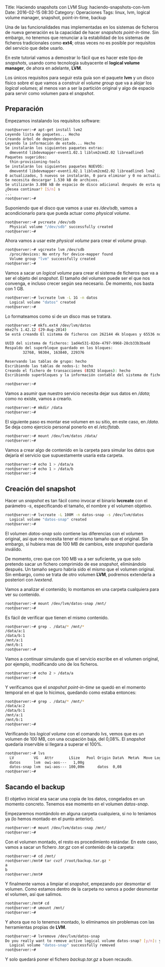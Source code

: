 Title: Haciendo snapshots con LVM
Slug: haciendo-snapshots-con-lvm
Date: 2016-02-15 08:30
Category: Operaciones
Tags: linux, lvm, logical volume manager, snapshot, point-in-time, backup



Una de las funcionalidades mas implementadas en los sistemas de ficheros de nueva generación es la capacidad de hacer *snapshots point-in-time*. Sin embargo, no tenemos que renunciar a la estabilidad de los sistemas de ficheros tradicionales como **ext4**; otras veces no es posible por requisitos del servicio que debe usarlo.

En este tutorial vamos a demostrar lo fácil que es hacer este tipo de *snapshots*, usando como tecnología subyacente el **logical volume manager**, de ahora en adelante, **LVM**.

Los únicos requisitos para seguir esta guía son el paquete **lvm** y un disco físico sobre el que vamos a construir el *volume group* que va a alojar los *logical volumes*; al menos van a ser la partición original y algo de espacio para servir como volumen para el *snapshot*.

## Preparación

Empezamos instalando los requisitos software:

```bash
root@server:~# apt-get install lvm2
Leyendo lista de paquetes... Hecho
Creando árbol de dependencias
Leyendo la información de estado... Hecho
Se instalarán los siguientes paquetes extras:
  dmeventd libdevmapper-event1.02.1 liblvm2cmd2.02 libreadline5
Paquetes sugeridos:
  thin-provisioning-tools
Se instalarán los siguientes paquetes NUEVOS:
  dmeventd libdevmapper-event1.02.1 liblvm2cmd2.02 libreadline5 lvm2
0 actualizados, 5 nuevos se instalarán, 0 para eliminar y 0 no actualizados.
Se necesita descargar 1.530 kB de archivos.
Se utilizarán 3.898 kB de espacio de disco adicional después de esta operación.
¿Desea continuar? [S/n] s
...
root@server:~#
```

Suponiendo que el disco que vamos a usar es */dev/sdb*, vamos a acondicionarlo para que pueda actuar como *physical volume*.

```bash
root@server:~# pvcreate /dev/sdb
  Physical volume "/dev/sdb" successfully created
root@server:~#
```

Ahora vamos a usar este *physical volume* para crear el *volume group*.

```bash
root@server:~# vgcreate lvm /dev/sdb
  /proc/devices: No entry for device-mapper found
  Volume group "lvm" successfully created
root@server:~#
```

Vamos a sacar un *logical volume* para crear el sistema de ficheros que va a ser el objeto del *snapshot*. El tamaño del volumen puede ser el que nos convenga, e incluso crecer según sea necesario. De momento, nos basta con 1 GB.

```bash
root@server:~# lvcreate lvm -L 1G -n datos
  Logical volume "datos" created
root@server:~#
```

Lo formateamos como si de un disco mas se tratara.

```bash
root@server:~# mkfs.ext4 /dev/lvm/datos
mke2fs 1.42.12 (29-Aug-2014)
Se está creando El sistema de ficheros con 262144 4k bloques y 65536 nodos-i

UUID del sistema de ficheros: 1ad4e531-82de-4797-9968-28cb33b3badd
Respaldo del superbloque guardado en los bloques:
        32768, 98304, 163840, 229376

Reservando las tablas de grupo: hecho
Escribiendo las tablas de nodos-i: hecho
Creando el fichero de transacciones (8192 bloques): hecho
Escribiendo superbloques y la información contable del sistema de ficheros: hecho

root@server:~#
```

Vamos a asumir que nuestro servicio necesita dejar sus datos en */data*; como no existe, vamos a crearlo.

```bash
root@server:~# mkdir /data
root@server:~#
```

El siguiente paso es montar ese volumen en su sitio, en este caso, en */data*. Se deja como ejercicio personal ponerlo en el */etc/fstab*.

```bash
root@server:~# mount /dev/lvm/datos /data/
root@server:~#
```

Vamos a crear algo de contenido en la carpeta para simular los datos que dejaría el servicio que supuestamente usaría esta carpeta.

```bash
root@server:~# echo 1 > /data/a
root@server:~# echo 1 > /data/b
root@server:~#
```

## Creación del snapshot

Hacer un *snapshot* es tan fácil como invocar el binario **lvcreate** con el parámetro *-s*, especificando el tamaño, el nombre y el volumen objetivo.

```bash
root@server:~# lvcreate -L 100M -n datos-snap -s /dev/lvm/datos
  Logical volume "datos-snap" created
root@server:~#
```

El volumen *datos-snap* solo contiene las diferencias con el volumen original, así que no necesita tener el mismo tamaño que el original. Sin embargo, si hubiera mas de 100 MB de cambios, este *snapshot* quedaría inválido.

De momento, creo que con 100 MB va a ser suficiente, ya que solo pretendo sacar un fichero comprimido de ese *snapshot*, eliminándolo después. Un tamaño seguro habría sido el mismo que el volumen original. Sin embargo, como se trata de otro volumen **LVM**, podremos extenderla a posteriori con *lvextend*.

Vamos a analizar el contenido; lo montamos en una carpeta cualquiera para ver su contenido.

```bash
root@server:~# mount /dev/lvm/datos-snap /mnt/
root@server:~#
```

Es fácil de verificar que tienen el mismo contenido.

```bash
root@server:~# grep . /data/* /mnt/*
/data/a:1
/data/b:1
/mnt/a:1
/mnt/b:1
root@server:~#
```

Vamos a continuar simulando que el servicio escribe en el volumen original, por ejemplo, modificando uno de los ficheros.

```bash
root@server:~# echo 2 > /data/a
root@server:~#
```

Y verificamos que el *snapshot point-in-time* se quedó en el momento temporal en el que lo hicimos, quedando como estaba entonces:

```bash
root@server:~# grep . /data/* /mnt/*
/data/a:2
/data/b:1
/mnt/a:1
/mnt/b:1
root@server:~#
```

Verificando los *logical volume* con el comando *lvs*, vemos que es un volumen de 100 MB, con una ocupación baja, del 0,08%. El *snapshot* quedaría inservible si llegara a superar el 100%.

```bash
root@server:~# lvs
  LV         VG   Attr       LSize   Pool Origin Data%  Meta%  Move Log Cpy%Sync Convert
  datos      lvm  owi-aos---   1,00g
  datos-snap lvm  swi-aos--- 100,00m      datos  0,08
root@server:~#
```

## Sacando el backup

El objetivo inicial era sacar una copia de los datos, congelados en un momento concreto. Tenemos ese momento en el volumen *datos-snap*.

Empezaremos montándolo en alguna carpeta cualquiera, si no lo teníamos ya (lo hemos montado en el punto anterior).

```bash
root@server:~# mount /dev/lvm/datos-snap /mnt/
root@server:~#
```

Con el volumen montado, el resto es procedimiento estándar. En este caso, vamos a sacar un fichero *.tar.gz* con el contenido de la carpeta:

```bash
root@server:~# cd /mnt/
root@server:/mnt# tar cvzf /root/backup.tar.gz *
a
b
root@server:/mnt#
```

Y finalmente vamos a limpiar el *snapshot*, empezando por desmontar el volumen. Como estamos dentro de la carpeta no vamos a poder desmontar el volumen, así que salimos.

```bash
root@server:/mnt# cd
root@server:~# umount /mnt/
root@server:~#
```

Y ahora que no lo tenemos montado, lo eliminamos sin problemas con las herramientas propias de **LVM**.

```bash
root@server:~# lvremove /dev/lvm/datos-snap
Do you really want to remove active logical volume datos-snap? [y/n]: y
  Logical volume "datos-snap" successfully removed
root@server:~#
```

Y solo quedará poner el fichero *backup.tar.gz* a buen recaudo.
